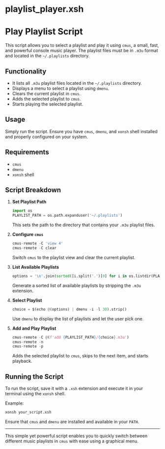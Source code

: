 # playlist_player.xsh

# Play Playlist Script

This script allows you to select a playlist and play it using `cmus`, a small, fast, and powerful console music player. The playlist files must be in `.m3u` format and located in the `~/.playlists` directory.

## Functionality

- It lists all `.m3u` playlist files located in the `~/.playlists` directory.
- Displays a menu to select a playlist using `dmenu`.
- Clears the current playlist in `cmus`.
- Adds the selected playlist to `cmus`.
- Starts playing the selected playlist.

## Usage

Simply run the script. Ensure you have `cmus`, `dmenu`, and `xonsh` shell installed and properly configured on your system.

## Requirements

- `cmus`
- `dmenu`
- `xonsh` shell

## Script Breakdown

1. **Set Playlist Path**
    ```python
    import os
    PLAYLIST_PATH = os.path.expanduser('~/.playlists')
    ```

   This sets the path to the directory that contains your `.m3u` playlist files.

2. **Configure `cmus`**
    ```python
    cmus-remote -C 'view 4'
    cmus-remote -C clear
    ```

   Switch `cmus` to the playlist view and clear the current playlist.

3. **List Available Playlists**
    ```python
    options = '\n'.join(sorted([i.split('.')[0] for i in os.listdir(PLAYLIST_PATH) if 'm3u' in i]))
    ```

   Generate a sorted list of available playlists by stripping the `.m3u` extension.

4. **Select Playlist**
    ```python
    choice = $(echo @(options) | dmenu -i -l 30).strip()
    ```

   Use `dmenu` to display the list of playlists and let the user pick one.

5. **Add and Play Playlist**
    ```python
    cmus-remote -C @(f'add {PLAYLIST_PATH}/{choice}.m3u')
    cmus-remote -n
    cmus-remote -p
    ```

   Adds the selected playlist to `cmus`, skips to the next item, and starts playback.

## Running the Script

To run the script, save it with a `.xsh` extension and execute it in your terminal using the `xonsh` shell.

Example:
```sh
xonsh your_script.xsh
```

Ensure that `cmus` and `dmenu` are installed and available in your `PATH`.

---

This simple yet powerful script enables you to quickly switch between different music playlists in `cmus` with ease using a graphical menu.